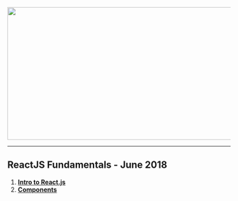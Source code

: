 <a href="#"><img src="https://i.imgur.com/rI9uYti.png" width="1000" height="300"></img></a>

---
## <b>ReactJS Fundamentals - June 2018</b>
1. [**Intro to React.js**](https://github.com/IvayloIV/ReactJS/tree/master/ReactJS-Fundamentals-June-2018/Intro_to_Reactjs)
2. [**Components**](https://github.com/IvayloIV/ReactJS/tree/master/ReactJS-Fundamentals-June-2018/Components)
